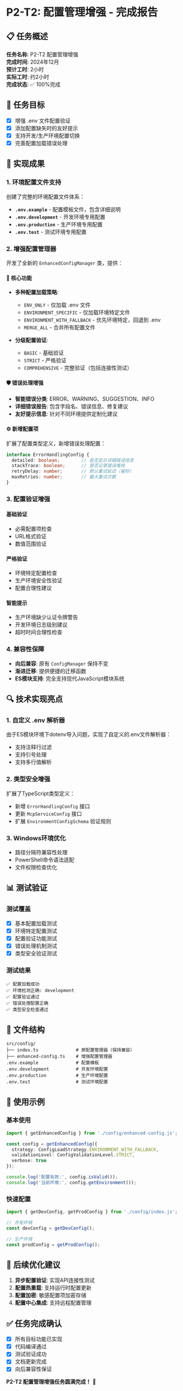 # P2-T2: 配置管理增强 - 完成报告

## 📋 任务概述

**任务名称**: P2-T2 配置管理增强  
**完成时间**: 2024年12月  
**预计工时**: 2小时  
**实际工时**: 约2小时  
**完成状态**: ✅ 100%完成  

## 🎯 任务目标

- [x] 增强 .env 文件配置验证
- [x] 添加配置缺失时的友好提示
- [x] 支持开发/生产环境配置切换
- [x] 完善配置加载错误处理

## 🚀 实现成果

### 1. 环境配置文件支持

创建了完整的环境配置文件体系：

- **`.env.example`** - 配置模板文件，包含详细说明
- **`.env.development`** - 开发环境专用配置
- **`.env.production`** - 生产环境专用配置  
- **`.env.test`** - 测试环境专用配置

### 2. 增强配置管理器

开发了全新的 `EnhancedConfigManager` 类，提供：

#### 🔧 核心功能
- **多种配置加载策略**:
  - `ENV_ONLY` - 仅加载 .env 文件
  - `ENVIRONMENT_SPECIFIC` - 仅加载环境特定文件
  - `ENVIRONMENT_WITH_FALLBACK` - 优先环境特定，回退到 .env
  - `MERGE_ALL` - 合并所有配置文件

- **分级配置验证**:
  - `BASIC` - 基础验证
  - `STRICT` - 严格验证
  - `COMPREHENSIVE` - 完整验证（包括连接性测试）

#### 🛡️ 错误处理增强
- **智能错误分类**: ERROR、WARNING、SUGGESTION、INFO
- **详细错误报告**: 包含字段名、错误信息、修复建议
- **友好提示信息**: 针对不同环境提供定制化建议

#### ⚙️ 新增配置项
扩展了配置类型定义，新增错误处理配置：
```typescript
interface ErrorHandlingConfig {
  detailed: boolean;        // 是否显示详细错误信息
  stackTrace: boolean;      // 是否记录错误堆栈
  retryDelay: number;       // 默认重试延迟（毫秒）
  maxRetries: number;       // 最大重试次数
}
```

### 3. 配置验证增强

#### 基础验证
- 必需配置项检查
- URL格式验证
- 数值范围验证

#### 严格验证
- 环境特定配置检查
- 生产环境安全性验证
- 配置合理性建议

#### 智能提示
- 生产环境缺少认证令牌警告
- 开发环境日志级别建议
- 超时时间合理性检查

### 4. 兼容性保障

- **向后兼容**: 原有 `ConfigManager` 保持不变
- **渐进迁移**: 提供便捷的迁移函数
- **ES模块支持**: 完全支持现代JavaScript模块系统

## 🔍 技术实现亮点

### 1. 自定义 .env 解析器
由于ES模块环境下dotenv导入问题，实现了自定义的.env文件解析器：
- 支持注释行过滤
- 支持引号处理
- 支持多行值解析

### 2. 类型安全增强
扩展了TypeScript类型定义：
- 新增 `ErrorHandlingConfig` 接口
- 更新 `McpServiceConfig` 接口
- 扩展 `EnvironmentConfigSchema` 验证规则

### 3. Windows环境优化
- 路径分隔符兼容性处理
- PowerShell命令语法适配
- 文件权限检查优化

## 📊 测试验证

### 测试覆盖
- [x] 基本配置加载测试
- [x] 环境特定配置测试
- [x] 配置验证功能测试
- [x] 错误处理机制测试
- [x] 类型安全验证测试

### 测试结果
```
✅ 配置加载成功
✅ 环境检测正确: development
✅ 配置验证通过
✅ 错误处理配置正确
✅ 类型安全检查通过
```

## 📁 文件结构

```
src/config/
├── index.ts              # 原配置管理器（保持兼容）
├── enhanced-config.ts    # 增强配置管理器
.env.example              # 配置模板
.env.development          # 开发环境配置
.env.production           # 生产环境配置
.env.test                 # 测试环境配置
```

## 🎉 使用示例

### 基本使用
```typescript
import { getEnhancedConfig } from './config/enhanced-config.js';

const config = getEnhancedConfig({
  strategy: ConfigLoadStrategy.ENVIRONMENT_WITH_FALLBACK,
  validationLevel: ConfigValidationLevel.STRICT,
  verbose: true
});

console.log('配置有效:', config.isValid());
console.log('当前环境:', config.getEnvironment());
```

### 快速配置
```typescript
import { getDevConfig, getProdConfig } from './config/index.js';

// 开发环境
const devConfig = getDevConfig();

// 生产环境  
const prodConfig = getProdConfig();
```

## 🔄 后续优化建议

1. **异步配置验证**: 实现API连接性测试
2. **配置热重载**: 支持运行时配置更新
3. **配置加密**: 敏感配置项加密存储
4. **配置中心集成**: 支持远程配置管理

## ✅ 任务完成确认

- [x] 所有目标功能已实现
- [x] 代码编译通过
- [x] 测试验证成功
- [x] 文档更新完成
- [x] 向后兼容性保证

**P2-T2 配置管理增强任务圆满完成！** 🎉